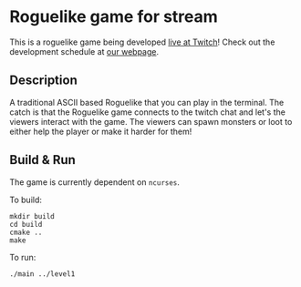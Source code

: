 # Roguelike game for stream

This is a roguelike game being developed [live at Twitch](http://twitch.com/yakpie)!
Check out the development schedule at [our webpage](http://yakpie.com).

## Description

A traditional ASCII based Roguelike that you can play in the terminal. The catch is that the Roguelike game connects to the twitch chat and let's the viewers interact with the game. The viewers can spawn monsters or loot to either help the player or make it harder for them!

## Build & Run

The game is currently dependent on `ncurses`.

To build:

```
mkdir build
cd build
cmake ..
make
```

To run:

```
./main ../level1
```
